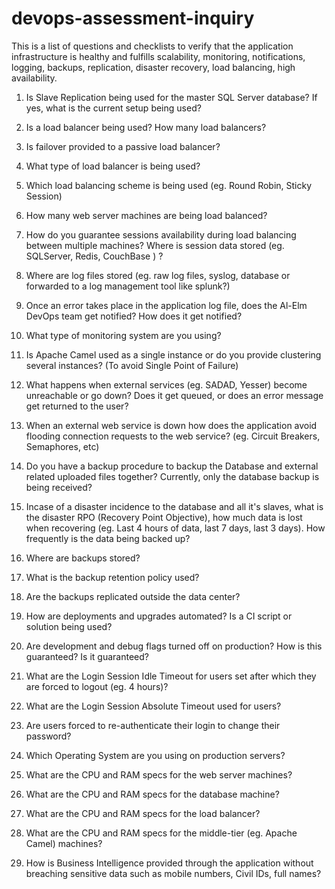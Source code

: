 # devops-assessment-inquiry
This is a list of questions and checklists to verify that the application infrastructure is healthy and fulfills scalability, monitoring, notifications, logging, backups, replication, disaster recovery, load balancing, high availability.

1. Is Slave Replication being used for the master SQL Server database? If yes, what is the current setup being used?

2. Is a load balancer being used? How many load balancers?

3. Is failover provided to a passive load balancer?

4. What type of load balancer is being used?

5. Which load balancing scheme is being used (eg. Round Robin, Sticky Session)

6. How many web server machines are being load balanced?

7. How do you guarantee sessions availability during load balancing between multiple machines? Where is session data stored (eg. SQLServer, Redis, CouchBase ) ?

8. Where are log files stored (eg. raw log files, syslog, database or forwarded to a log management tool like splunk?)

9. Once an error takes place in the application log file, does the Al-Elm DevOps team get notified? How does it get notified?

10. What type of monitoring system are you using?

11. Is Apache Camel used as a single instance or do you provide clustering several instances? (To avoid Single Point of Failure)

12. What happens when external services (eg. SADAD, Yesser) become unreachable or go down? Does it get queued, or does an error message get returned to the user?

13. When an external web service is down how does the application avoid flooding connection requests to the web service? (eg. Circuit Breakers, Semaphores, etc)

14. Do you have a backup procedure to backup the Database and external related uploaded files together? Currently, only the database backup is being received?

15. Incase of a disaster incidence to the database and all it's slaves, what is the disaster RPO (Recovery Point Objective), how much data is lost when recovering (eg. Last 4 hours of data, last 7 days, last 3 days). How frequently is the data being backed
up?

16. Where are backups stored?

17. What is the backup retention policy used?

18. Are the backups replicated outside the data center?

19. How are deployments and upgrades automated? Is a CI script or solution being used?

20. Are development and debug flags turned off on production? How is this guaranteed? Is it guaranteed?

21. What are the Login Session Idle Timeout for users set after which they are forced to logout (eg. 4 hours)?

22. What are the Login Session Absolute Timeout used for users?

23. Are users forced to re-authenticate their login to change their password?

24. Which Operating System are you using on production servers?

25. What are the CPU and RAM specs for the web server machines?

26. What are the CPU and RAM specs for the database machine?

27. What are the CPU and RAM specs for the load balancer?

28. What are the CPU and RAM specs for the middle-tier (eg. Apache Camel) machines?

29. How is Business Intelligence provided through the application without breaching sensitive data such as mobile numbers, Civil IDs, full names?
